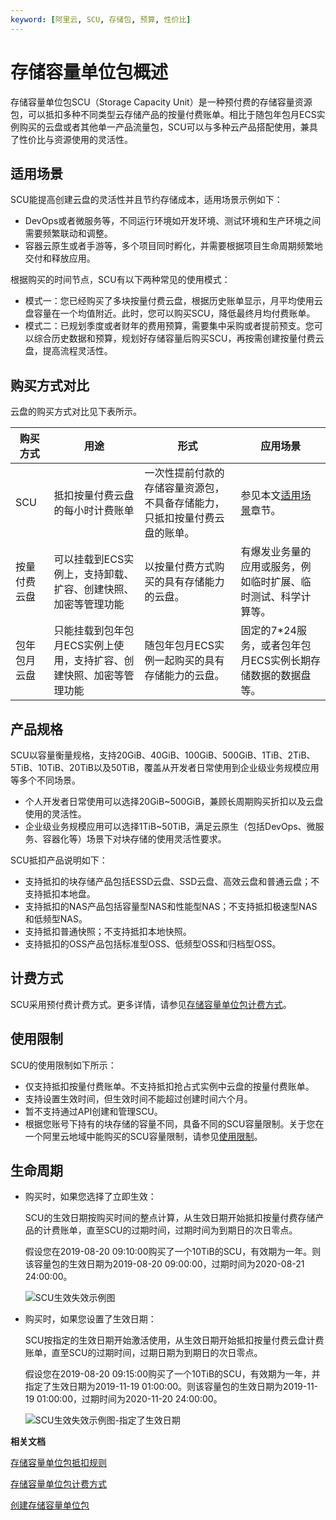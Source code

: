 ```yaml
---
keyword: [阿里云, SCU, 存储包, 预算, 性价比]
---
```


# 存储容量单位包概述

存储容量单位包SCU（Storage Capacity Unit）是一种预付费的存储容量资源包，可以抵扣多种不同类型云存储产品的按量付费账单。相比于随包年包月ECS实例购买的云盘或者其他单一产品流量包，SCU可以与多种云产品搭配使用，兼具了性价比与资源使用的灵活性。

## 适用场景

SCU能提高创建云盘的灵活性并且节约存储成本，适用场景示例如下：

-   DevOps或者微服务等，不同运行环境如开发环境、测试环境和生产环境之间需要频繁联动和调整。
-   容器云原生或者手游等，多个项目同时孵化，并需要根据项目生命周期频繁地交付和释放应用。

根据购买的时间节点，SCU有以下两种常见的使用模式：

-   模式一：您已经购买了多块按量付费云盘，根据历史账单显示，月平均使用云盘容量在一个均值附近。此时，您可以购买SCU，降低最终月均付费账单。
-   模式二：已规划季度或者财年的费用预算，需要集中采购或者提前预支。您可以综合历史数据和预算，规划好存储容量后购买SCU，再按需创建按量付费云盘，提高流程灵活性。

## 购买方式对比

云盘的购买方式对比见下表所示。

|购买方式|用途|形式|应用场景|
|----|--|--|----|
|SCU|抵扣按量付费云盘的每小时计费账单|一次性提前付款的存储容量资源包，不具备存储能力，只抵扣按量付费云盘的账单。|参见本文[适用场景](#section_l5q_vv0_dan)章节。|
|按量付费云盘|可以挂载到ECS实例上，支持卸载、扩容、创建快照、加密等管理功能|以按量付费方式购买的具有存储能力的云盘。|有爆发业务量的应用或服务，例如临时扩展、临时测试、科学计算等。|
|包年包月云盘|只能挂载到包年包月ECS实例上使用，支持扩容、创建快照、加密等管理功能|随包年包月ECS实例一起购买的具有存储能力的云盘。|固定的7\*24服务，或者包年包月ECS实例长期存储数据的数据盘等。|

## 产品规格

SCU以容量衡量规格，支持20GiB、40GiB、100GiB、500GiB、1TiB、2TiB、5TiB、10TiB、20TiB以及50TiB，覆盖从开发者日常使用到企业级业务规模应用等多个不同场景。

-   个人开发者日常使用可以选择20GiB~500GiB，兼顾长周期购买折扣以及云盘使用的灵活性。
-   企业级业务规模应用可以选择1TiB~50TiB，满足云原生（包括DevOps、微服务、容器化等）场景下对块存储的使用灵活性要求。

SCU抵扣产品说明如下：

-   支持抵扣的块存储产品包括ESSD云盘、SSD云盘、高效云盘和普通云盘；不支持抵扣本地盘。
-   支持抵扣的NAS产品包括容量型NAS和性能型NAS；不支持抵扣极速型NAS和低频型NAS。
-   支持抵扣普通快照；不支持抵扣本地快照。
-   支持抵扣的OSS产品包括标准型OSS、低频型OSS和归档型OSS。

## 计费方式

SCU采用预付费计费方式。更多详情，请参见[存储容量单位包计费方式]()。

## 使用限制

SCU的使用限制如下所示：

-   仅支持抵扣按量付费账单。不支持抵扣抢占式实例中云盘的按量付费账单。
-   支持设置生效时间，但生效时间不能超过创建时间六个月。
-   暂不支持通过API创建和管理SCU。
-   根据您账号下持有的块存储的容量不同，具备不同的SCU容量限制。关于您在一个阿里云地域中能购买的SCU容量限制，请参见[使用限制](/intl.zh-CN/产品简介/使用限制.md)。

## 生命周期

-   购买时，如果您选择了立即生效：

    SCU的生效日期按购买时间的整点计算，从生效日期开始抵扣按量付费存储产品的计费账单，直至SCU的过期时间，过期时间为到期日的次日零点。

    假设您在2019-08-20 09:10:00购买了一个10TiB的SCU，有效期为一年。则该容量包的生效日期为2019-08-20 09:00:00，过期时间为2020-08-21 24:00:00。

    ![SCU生效失效示例图](https://static-aliyun-doc.oss-cn-hangzhou.aliyuncs.com/assets/img/zh-CN/0663359951/p60644.png)

-   购买时，如果您设置了生效日期：

    SCU按指定的生效日期开始激活使用，从生效日期开始抵扣按量付费云盘计费账单，直至SCU的过期时间，过期日期为到期日的次日零点。

    假设您在2019-08-20 09:15:00购买了一个10TiB的SCU，有效期为一年，并指定了生效日期为2019-11-19 01:00:00。则该容量包的生效日期为2019-11-19 01:00:00，过期时间为2020-11-20 24:00:00。

    ![SCU生效失效示例图-指定了生效日期](https://static-aliyun-doc.oss-cn-hangzhou.aliyuncs.com/assets/img/zh-CN/0663359951/p67971.png)


**相关文档**  


[存储容量单位包抵扣规则]()

[存储容量单位包计费方式]()

[创建存储容量单位包]()

